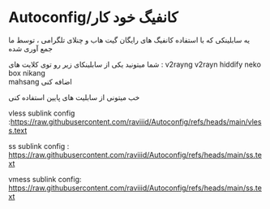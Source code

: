 # Autoconfig/کانفیگ خود کار
یه سابلینکی که با استفاده کانفیگ های رایگان گیت هاب و چنلای تلگرامی ، توسط ما جمع آوری شده 

شما میتونید یکی از سابلینکای زیر رو توی کلایت های : 
v2rayng 
v2rayn
hiddify
neko box 
nikang  
mahsang 
اضافه کنی


خب میتونی از سابلیت های  پایین استفاده کنی

vless sublink config :https://raw.githubusercontent.com/raviiid/Autoconfig/refs/heads/main/vless.text

ss sublink config : https://raw.githubusercontent.com/raviiid/Autoconfig/refs/heads/main/ss.text

vmess sublink config: https://raw.githubusercontent.com/raviiid/Autoconfig/refs/heads/main/ss.text






